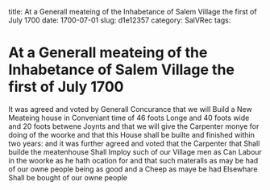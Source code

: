 title: At a Generall meateing of the Inhabetance of Salem Village the first of July 1700
date: 1700-07-01
slug: d1e12357
category: SalVRec
tags: 


<div markdown class="doc" id="d1e12357">


# At a Generall meateing of the Inhabetance of Salem Village the first of July 1700 

It was agreed and voted by Generall Concurance that we will Build a New Meateing house in Conveniant time of 46 foots Longe and 40 foots wide and 20 foots betwene Joynts and that we will give the Carpenter monye for doing of the woorke and that this House shall be builte and finished within two years: and it was further agreed and voted that the Carpenter that Shall builde the meatenhouse Shall Imploy such of our Village men as Can Labour in the woorke as he hath ocation for and that such materalls as may be had of our owne people being as good and a Cheep as maye be had Elsewhare Shall be bought of our owne people
</div>